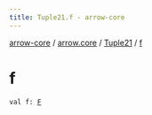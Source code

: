 ```yaml
---
title: Tuple21.f - arrow-core
---
```


[arrow-core](../../index.html) / [arrow.core](../index.html) / [Tuple21](index.html) / [f](./f.html)

# f

`val f: `[`F`](index.html#F)